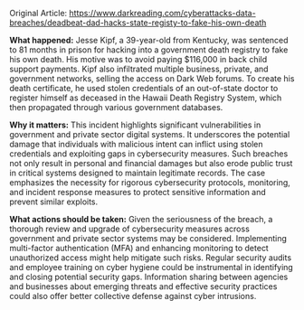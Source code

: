 Original Article: https://www.darkreading.com/cyberattacks-data-breaches/deadbeat-dad-hacks-state-registy-to-fake-his-own-death

**What happened:**
Jesse Kipf, a 39-year-old from Kentucky, was sentenced to 81 months in prison for hacking into a government death registry to fake his own death. His motive was to avoid paying $116,000 in back child support payments. Kipf also infiltrated multiple business, private, and government networks, selling the access on Dark Web forums. To create his death certificate, he used stolen credentials of an out-of-state doctor to register himself as deceased in the Hawaii Death Registry System, which then propagated through various government databases.

**Why it matters:**
This incident highlights significant vulnerabilities in government and private sector digital systems. It underscores the potential damage that individuals with malicious intent can inflict using stolen credentials and exploiting gaps in cybersecurity measures. Such breaches not only result in personal and financial damages but also erode public trust in critical systems designed to maintain legitimate records. The case emphasizes the necessity for rigorous cybersecurity protocols, monitoring, and incident response measures to protect sensitive information and prevent similar exploits.

**What actions should be taken:**
Given the seriousness of the breach, a thorough review and upgrade of cybersecurity measures across government and private sector systems may be considered. Implementing multi-factor authentication (MFA) and enhancing monitoring to detect unauthorized access might help mitigate such risks. Regular security audits and employee training on cyber hygiene could be instrumental in identifying and closing potential security gaps. Information sharing between agencies and businesses about emerging threats and effective security practices could also offer better collective defense against cyber intrusions.